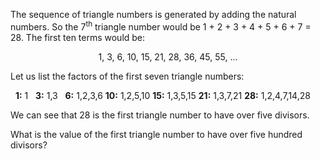 The sequence of triangle numbers is generated by adding the natural numbers. So the 7<sup>th</sup> triangle number would be 1 + 2 + 3 + 4 + 5 + 6 + 7 = 28. The first ten terms would be:

<center>1, 3, 6, 10, 15, 21, 28, 36, 45, 55, ...</center>

Let us list the factors of the first seven triangle numbers:

&nbsp;&nbsp;**1:** 1
&nbsp;&nbsp;**3:** 1,3
&nbsp;&nbsp;**6:** 1,2,3,6
**10:** 1,2,5,10
**15:** 1,3,5,15
**21:** 1,3,7,21
**28:** 1,2,4,7,14,28

We can see that 28 is the first triangle number to have over five divisors.

What is the value of the first triangle number to have over five hundred divisors?
